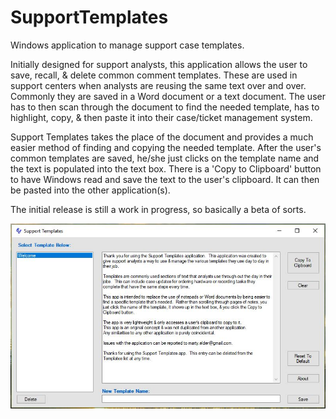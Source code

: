 # SupportTemplates
Windows application to manage support case templates.

Initially designed for support analysts, this application allows the user to save, recall, & delete common comment templates.  These are used in support centers when analysts are reusing the same text over and over.  Commonly they are saved in a Word document or a text document.  The user has to then scan through the document to find the needed template, has to highlight, copy, & then paste it into their case/ticket management system.

Support Templates takes the place of the document and provides a much easier method of finding and copying the needed template.  After the user's common templates are saved, he/she just clicks on the template name and the text is populated into the text box.  There is a 'Copy to Clipboard' button to have Windows read and save the text to the user's clipboard.  It can then be pasted into the other application(s).

The initial release is still a work in progress, so basically a beta of sorts.  

![ScreenShot](./screenshot1.JPG)
